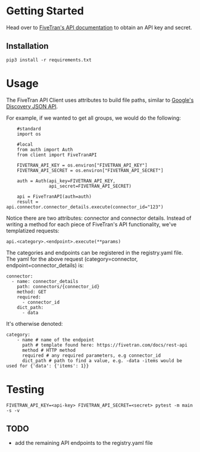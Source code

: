 # Getting Started

Head over to [FiveTran's API documentation](https://fivetran.com/docs/getting-started) to obtain an API key and secret.

## Installation

```
pip3 install -r requirements.txt
```

# Usage

The FiveTran API Client uses attributes to build file paths, similar to [Google's Discovery JSON API](https://developers.google.com/discovery/v1/using).

For example, if we wanted to get all groups, we would do the following:

```
    #standard
    import os

    #local
    from auth import Auth
    from client import FiveTranAPI

    FIVETRAN_API_KEY = os.environ["FIVETRAN_API_KEY"]
    FIVETRAN_API_SECRET = os.environ["FIVETRAN_API_SECRET"]

    auth = Auth(api_key=FIVETRAN_API_KEY, 
                api_secret=FIVETRAN_API_SECRET)
    
    api = FiveTranAPI(auth=auth)
    result = api.connector.connector_details.execute(connector_id="123")
```

Notice there are two attributes: connector and connector details. Instead of writing a method for each piece of FiveTran's API functionality, we've templatized requests: 
```
api.<category>.<endpoint>.execute(**params)
```

The categories and endpoints can be registered in the registry.yaml file. The yaml for the above request (category=connector, endpoint=connector_details) is:

```
connector:
  - name: connector_details
    path: connectors/{connector_id}
    method: GET
    required: 
      - connector_id
    dict_path:
      - data
```

It's otherwise denoted:

```
category:
    - name # name of the endpoint
      path # template found here: https://fivetran.com/docs/rest-api
      method # HTTP method
      required # any required parameters, e.g connector_id
      dict_path # path to find a value, e.g. -data -items would be used for {'data': {'items': 1}}

```



# Testing

 ```
 FIVETRAN_API_KEY=<api-key> FIVETRAN_API_SECRET=<secret> pytest -m main -s -v
 ```

## TODO
 * add the remaining API endpoints to the registry.yaml file